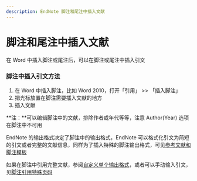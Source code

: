 ```yaml
---
description: EndNote 脚注和尾注中插入文献
---
```


# 脚注和尾注中插入文献

在 Word 中插入脚注或尾注后，可以在脚注或尾注中插入引文

### 脚注中插入引文方法

1. 在 Word 中插入脚注，比如 Word 2010，打开「引用」 &gt;&gt; 「插入脚注」
2. 把光标放置在脚注需要插入文献的地方
3. 插入文献

**注：**可以编辑脚注中的文献，排除作者或年代等等，注意 Author\(Year\) 选项在脚注中不可用

EndNote 的输出格式决定了脚注中的输出格式，EndNote 可以格式化引文为简短的引文或者完整的文献信息，同样为了插入特殊的脚注输出格式，可见[参考文献和脚注模板](../../output-style/modifying-style-templates/bibliography-and-footnote-templates.md)

如果在脚注中引用完整文献，参阅[自定义单个输出格式](Customizing_IndividualCites.htm)，或者可以手动输入引文，见[脚注引用特殊页码](Citing_SpecificPgNosinFtnts.htm)


